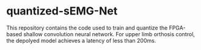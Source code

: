 # quantized-sEMG-Net

This repository contains the code used to train and quantize the FPGA-based shallow convolution neural network.
For upper limb orthosis control, the depolyed model achieves a latency of less than 200ms.
